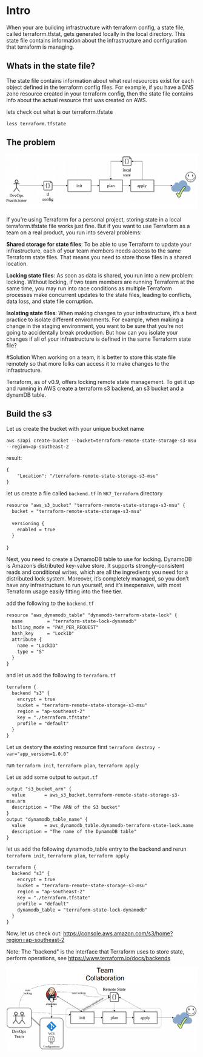 # Intro
When your are building infrastructure with terraform config, a state file, called terraform.tfstat, gets generated locally in the local directory. This state file contains information about the infrastructure and configuration that terraform is managing. 

## Whats in the state file?
The state file contains information about what real resources exist for each object defined in the terraform config files. For example, if you have a DNS zone resource created in your terraform config, then the state file contains info about the actual resource that was created on AWS.

lets check out what is our terraform.tfstate

```
less terraform.tfstate
```

## The problem
![Alt text](../images/single-adoption.png?raw=true)

If you’re using Terraform for a personal project, storing state in a local terraform.tfstate file works just fine. But if you want to use Terraform as a team on a real product, you run into several problems:

__Shared storage for state files__: To be able to use Terraform to update your infrastructure, each of your team members needs access to the same Terraform state files. That means you need to store those files in a shared location.

__Locking state files__: As soon as data is shared, you run into a new problem: locking. Without locking, if two team members are running Terraform at the same time, you may run into race conditions as multiple Terraform processes make concurrent updates to the state files, leading to conflicts, data loss, and state file corruption.

__Isolating state files__: When making changes to your infrastructure, it’s a best practice to isolate different environments. For example, when making a change in the staging environment, you want to be sure that you’re not going to accidentally break production. But how can you isolate your changes if all of your infrastructure is defined in the same Terraform state file?

#Solution
When working on a team, it is better to store this state file remotely so that more folks can access it to make changes to the infrastructure.

Terraform, as of v0.9, offers locking remote state management. To get it up and running in AWS create a terraform s3 backend, an s3 bucket and a dynamDB table.


## Build the s3
Let us create the bucket with your unique bucket name
```
aws s3api create-bucket --bucket=terraform-remote-state-storage-s3-msu --region=ap-southeast-2
```
result:
```
{
    "Location": "/terraform-remote-state-storage-s3-msu"
}
```
let us create a file called `backend.tf` in `WK7_Terraform` directory
```
resource "aws_s3_bucket" "terraform-remote-state-storage-s3-msu" {
  bucket = "terraform-remote-state-storage-s3-msu"

  versioning {
    enabled = true
  }

}
```

Next, you need to create a DynamoDB table to use for locking. DynamoDB is Amazon’s distributed key-value store. It supports strongly-consistent reads and conditional writes, which are all the ingredients you need for a distributed lock system. Moreover, it’s completely managed, so you don’t have any infrastructure to run yourself, and it’s inexpensive, with most Terraform usage easily fitting into the free tier.

add the following to the `backend.tf`
```
resource "aws_dynamodb_table" "dynamodb-terraform-state-lock" {
  name         = "terraform-state-lock-dynamodb"
  billing_mode = "PAY_PER_REQUEST"
  hash_key     = "LockID"
  attribute {
    name = "LockID"
    type = "S"
  }
}
```

and let us add the following to `terraform.tf`
```
terraform {
  backend "s3" {
    encrypt = true
    bucket = "terraform-remote-state-storage-s3-msu"
    region = "ap-southeast-2"
    key = "./terraform.tfstate"
    profile = "default"
  }
}
```

Let us destory the existing resource first
`terraform destroy -var="app_version=1.0.0"`

run `terraform init`, `terraform plan`, `terraform apply`

Let us add some output to `output.tf`

```
output "s3_bucket_arn" {
  value       = aws_s3_bucket.terraform-remote-state-storage-s3-msu.arn
  description = "The ARN of the S3 bucket"
}
output "dynamodb_table_name" {
  value       = aws_dynamodb_table.dynamodb-terraform-state-lock.name
  description = "The name of the DynamoDB table"
}
```

let us add the following dynamodb_table entry to the backend and rerun
`terraform init`, `terraform plan`, `terraform apply`
```
terraform {
  backend "s3" {
    encrypt = true
    bucket = "terraform-remote-state-storage-s3-msu"
    region = "ap-southeast-2"
    key = "./terraform.tfstate"
    profile = "default"
    dynamodb_table = "terraform-state-lock-dynamodb"
  }
}
```

Now, let us check out: https://console.aws.amazon.com/s3/home?region=ap-southeast-2

Note: The "backend" is the interface that Terraform uses to store state, perform operations,
see https://www.terraform.io/docs/backends

![Alt text](../images/devops-adoption.png?raw=true)